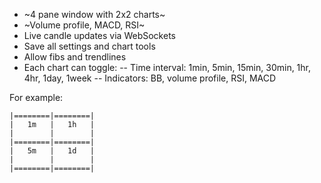 - ~4 pane window with 2x2 charts~
- ~Volume profile, MACD, RSI~
- Live candle updates via WebSockets
- Save all settings and chart tools
- Allow fibs and trendlines
- Each chart can toggle:
 -- Time interval: 1min, 5min, 15min, 30min, 1hr, 4hr, 1day, 1week
 -- Indicators: BB, volume profile, RSI, MACD

For example:

```
|========|========|
|   1m   |   1h   |
|        |        |
|========|========|
|   5m   |   1d   |
|        |        |
|========|========|
```